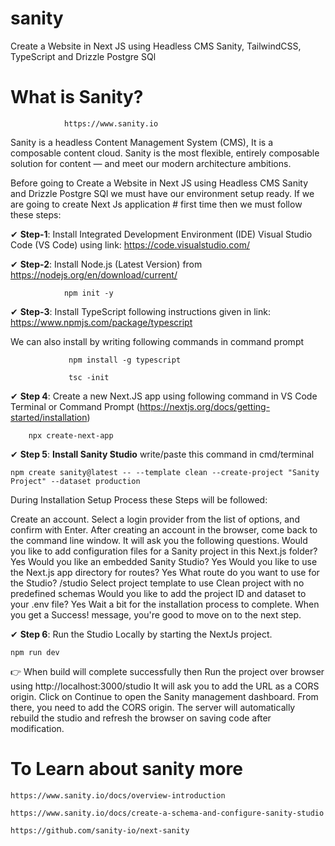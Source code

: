 # sanity
Create a Website in Next JS using Headless CMS Sanity, TailwindCSS, TypeScript and Drizzle Postgre SQl

# What is Sanity?

           		https://www.sanity.io

Sanity is a headless Content Management System (CMS), It is a composable content cloud. Sanity is the most flexible, entirely composable solution for content — and meet our modern architecture ambitions.


Before going to Create a Website in Next JS using Headless CMS Sanity and Drizzle Postgre SQl we must have our environment setup ready. If we are going to create Next Js application # first time then we must follow these steps:

✔ **Step-1**: Install Integrated Development Environment (IDE) Visual Studio Code (VS Code) using link:  https://code.visualstudio.com/

✔ **Step-2**: Install Node.js (Latest Version) from https://nodejs.org/en/download/current/ 

                npm init -y

✔ **Step-3**: Install TypeScript following instructions given in link: https://www.npmjs.com/package/typescript

   We can also install by writing following commands in command prompt

                 npm install -g typescript

                 tsc -init

✔  **Step 4**: Create a new Next.JS app using following command in VS Code Terminal or Command Prompt (https://nextjs.org/docs/getting-started/installation)

		npx create-next-app
 

✔  **Step 5**: **Install Sanity Studio** write/paste this command in cmd/terminal

	npm create sanity@latest -- --template clean --create-project "Sanity Project" --dataset production


During Installation Setup Process these Steps will be followed:

Create an account. Select a login provider from the list of options, and confirm with Enter. After creating an account in the browser, come back to the command line window.
It will ask you the following questions.
Would you like to add configuration files for a Sanity project in this Next.js folder? Yes
Would you like an embedded Sanity Studio? Yes
Would you like to use the Next.js app directory for routes? Yes
What route do you want to use for the Studio? /studio
Select project template to use Clean project with no predefined schemas
Would you like to add the project ID and dataset to your .env file? Yes
Wait a bit for the installation process to complete. When you get a Success! message, you're good to move on to the next step.


✔  **Step 6**: Run the Studio Locally by starting the NextJs project.

	npm run dev
 
  👉 When build will complete successfully then Run the project over browser using http://localhost:3000/studio It will ask you to add 
     the URL as a CORS origin. Click on Continue to open the Sanity management dashboard. From there, you need to add the CORS origin. 
     The server will automatically rebuild the studio and refresh the browser on saving code after modification.
    
 # To Learn about sanity more 

	https://www.sanity.io/docs/overview-introduction

	https://www.sanity.io/docs/create-a-schema-and-configure-sanity-studio

	https://github.com/sanity-io/next-sanity
